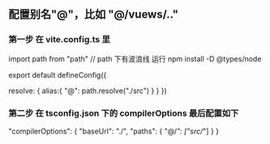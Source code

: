 ## 配置别名"@"，比如 "@/vuews/.."

### 第一步 在 vite.config.ts 里  
<!-- 引入 -->
import path from "path"
// path 下有波浪线   运行  npm install -D @types/node

export default defineConfig({
  <!-- 配置下面的  resolve -->
  resolve: {
    alias:{
        "@": path.resolve("./src")
    }
  }
})
### 第二步 在 tsconfig.json 下的 compilerOptions 最后配置如下
"compilerOptions": {
    "baseUrl": "./",
    "paths": {
        "@/*": ["src/*"]
    }
}
